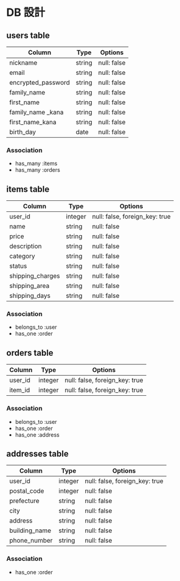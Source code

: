 # DB 設計

## users table

|Column             |Type   |Options     |
|-------------------|-------|------------|
|nickname           |string |null: false |
|email              |string |null: false |
|encrypted_password |string |null: false |
|family_name        |string |null: false |
|first_name         |string |null: false |
|family_name _kana  |string |null: false |
|first_name_kana    |string |null: false |
|birth_day          |date   |null: false |

### Association

* has_many :items
* has_many :orders

## items table

|Column             |Type    |Options                        |
|-------------------|--------|-------------------------------|
|user_id            |integer |null: false, foreign_key: true |
|name               |string  |null: false                    |
|price              |string  |null: false                    |
|description        |string  |null: false                    |
|category           |string  |null: false                    |
|status             |string  |null: false                    |
|shipping_charges   |string  |null: false                    |
|shipping_area      |string  |null: false                    |
|shipping_days      |string  |null: false                    |

### Association

* belongs_to :user
* has_one :order

## orders table

|Column             |Type    |Options                        |
|-------------------|--------|-------------------------------|
|user_id            |integer |null: false, foreign_key: true |
|item_id            |integer |null: false, foreign_key: true |

### Association

* belongs_to :user
* has_one :order
* has_one :address

## addresses table

|Column             |Type    |Options                        |
|-------------------|--------|-------------------------------|
|user_id            |integer |null: false, foreign_key: true |
|postal_code        |integer |null: false                    |
|prefecture         |string  |null: false                    |
|city               |string  |null: false                    |
|address            |string  |null: false                    |
|building_name      |string  |null: false                    |
|phone_number       |string  |null: false                    |

### Association

* has_one :order